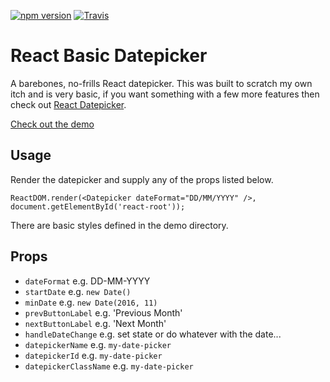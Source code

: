 [![npm version](https://badge.fury.io/js/react-basic-datepicker.svg)](https://badge.fury.io/js/react-basic-datepicker)
[![Travis](https://img.shields.io/travis/rust-lang/rust.svg)](https://travis-ci.org/chrisborrowdale/react-basic-datepicker)


# React Basic Datepicker

A barebones, no-frills React datepicker.  This was built to scratch my own itch and is very basic, if you want something with a few more features then check out [React Datepicker](https://github.com/Hacker0x01/react-datepicker).

[Check out the demo](https://chrisborrowdale.github.io/react-basic-datepicker/demo/)

## Usage

Render the datepicker and supply any of the props listed below.

`ReactDOM.render(<Datepicker dateFormat="DD/MM/YYYY" />, document.getElementById('react-root'));`

There are basic styles defined in the demo directory.

## Props

- `dateFormat` e.g. DD-MM-YYYY
- `startDate` e.g. `new Date()`
- `minDate` e.g. `new Date(2016, 11)`
- `prevButtonLabel` e.g. 'Previous Month'
- `nextButtonLabel` e.g. 'Next Month'
- `handleDateChange` e.g. set state or do whatever with the date...
- `datepickerName` e.g. `my-date-picker`
- `datepickerId` e.g. `my-date-picker`
- `datepickerClassName` e.g. `my-date-picker`
